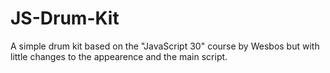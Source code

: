 # JS-Drum-Kit

A simple drum kit based on the "JavaScript 30" course by Wesbos but with little changes to the appearence and the main script.